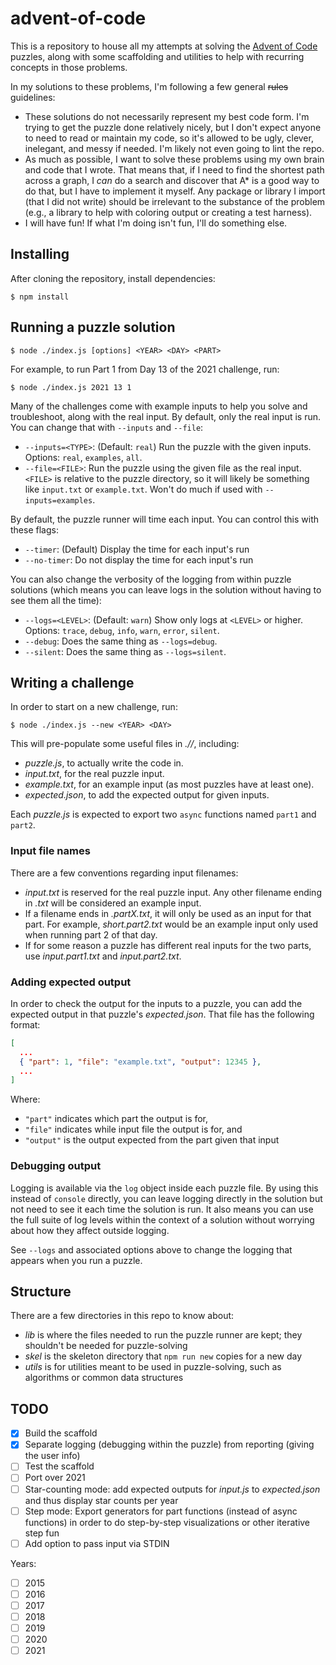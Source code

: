 # advent-of-code

This is a repository to house all my attempts at solving the [Advent of Code](adventofcode.com/) puzzles, along with some scaffolding and utilities to help with recurring concepts in those problems.

In my solutions to these problems, I'm following a few general ~~rules~~ guidelines:

* These solutions do not necessarily represent my best code form. I'm trying to get the puzzle done relatively nicely, but I don't expect anyone to need to read or maintain my code, so it's allowed to be ugly, clever, inelegant, and messy if needed. I'm likely not even going to lint the repo.
* As much as possible, I want to solve these problems using my own brain and code that I wrote. That means that, if I need to find the shortest path across a graph, I _can_ do a search and discover that A* is a good way to do that, but I have to implement it myself. Any package or library I import (that I did not write) should be irrelevant to the substance of the problem (e.g., a library to help with coloring output or creating a test harness).
* I will have fun! If what I'm doing isn't fun, I'll do something else.

## Installing

After cloning the repository, install dependencies:

```
$ npm install
```

## Running a puzzle solution

```
$ node ./index.js [options] <YEAR> <DAY> <PART>
```

For example, to run Part 1 from Day 13 of the 2021 challenge, run:

```
$ node ./index.js 2021 13 1
```

Many of the challenges come with example inputs to help you solve and troubleshoot, along with the real input. By default, only the real input is run. You can change that with `--inputs` and `--file`:

- `--inputs=<TYPE>`: (Default: `real`) Run the puzzle with the given inputs. Options: `real`, `examples`, `all`.
- `--file=<FILE>`: Run the puzzle using the given file as the real input. `<FILE>` is relative to the puzzle directory, so it will likely be something like `input.txt` or `example.txt`. Won't do much if used with `--inputs=examples`.

By default, the puzzle runner will time each input. You can control this with these flags:

* `--timer`: (Default) Display the time for each input's run
* `--no-timer`: Do not display the time for each input's run

You can also change the verbosity of the logging from within puzzle solutions (which means you can leave logs in the solution without having to see them all the time):

- `--logs=<LEVEL>`: (Default: `warn`) Show only logs at `<LEVEL>` or higher. Options: `trace`, `debug`, `info`, `warn`, `error`, `silent`.
- `--debug`: Does the same thing as `--logs=debug`.
- `--silent`: Does the same thing as `--logs=silent`.

## Writing a challenge

In order to start on a new challenge, run:

```
$ node ./index.js --new <YEAR> <DAY>
```

This will pre-populate some useful files in _./<YEAR>/<DAY>_, including:

* _puzzle.js_, to actually write the code in.
* _input.txt_, for the real puzzle input.
* _example.txt_, for an example input (as most puzzles have at least one).
* _expected.json_, to add the expected output for given inputs.

Each _puzzle.js_ is expected to export two `async` functions named `part1` and `part2`.

### Input file names

There are a few conventions regarding input filenames:

* _input.txt_ is reserved for the real puzzle input. Any other filename ending in _.txt_ will be considered an example input.
* If a filename ends in _.partX.txt_, it will only be used as an input for that part. For example, _short.part2.txt_ would be an example input only used when running part 2 of that day.
* If for some reason a puzzle has different real inputs for the two parts, use _input.part1.txt_ and _input.part2.txt_.

### Adding expected output

In order to check the output for the inputs to a puzzle, you can add the expected output in that puzzle's _expected.json_. That file has the following format:

```json
[
  ...
  { "part": 1, "file": "example.txt", "output": 12345 },
  ...
]
```

Where:
* `"part"` indicates which part the output is for,
* `"file"` indicates while input file the output is for, and
* `"output"` is the output expected from the part given that input

### Debugging output

Logging is available via the `log` object inside each puzzle file. By using this instead of `console` directly, you can leave logging directly in the solution but not need to see it each time the solution is run. It also means you can use the full suite of log levels within the context of a solution without worrying about how they affect outside logging.

See `--logs` and associated options above to change the logging that appears when you run a puzzle.

## Structure

There are a few directories in this repo to know about:

* _lib_ is where the files needed to run the puzzle runner are kept; they shouldn't be needed for puzzle-solving
* _skel_ is the skeleton directory that `npm run new` copies for a new day
* _utils_ is for utilities meant to be used in puzzle-solving, such as algorithms or common data structures

## TODO

* [x] Build the scaffold
* [x] Separate logging (debugging within the puzzle) from reporting (giving the user info)
* [ ] Test the scaffold
* [ ] Port over 2021
* [ ] Star-counting mode: add expected outputs for _input.js_ to _expected.json_ and thus display star counts per year
* [ ] Step mode: Export generators for part functions (instead of async functions) in order to do step-by-step visualizations or other iterative step fun
* [ ] Add option to pass input via STDIN

Years:

* [ ] 2015
* [ ] 2016
* [ ] 2017
* [ ] 2018
* [ ] 2019
* [ ] 2020
* [ ] 2021
